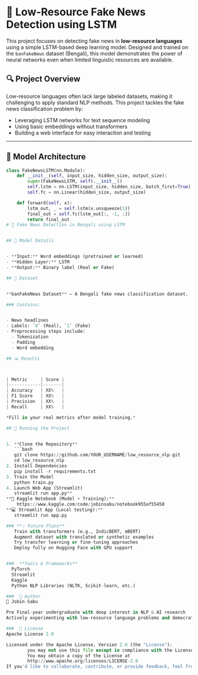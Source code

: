 # 📰 Low-Resource Fake News Detection using LSTM

This project focuses on detecting fake news in **low-resource languages** using a simple LSTM-based deep learning model. Designed and trained on the `banFakeNews` dataset (Bengali), this model demonstrates the power of neural networks even when limited linguistic resources are available.

## 🔍 Project Overview

Low-resource languages often lack large labeled datasets, making it challenging to apply standard NLP methods. This project tackles the fake news classification problem by:

- Leveraging LSTM networks for text sequence modeling
- Using basic embeddings without transformers
- Building a web interface for easy interaction and testing

---

## 🧠 Model Architecture

```python
class FakeNewsLSTM(nn.Module):
    def __init__(self, input_size, hidden_size, output_size):
        super(FakeNewsLSTM, self).__init__()
        self.lstm = nn.LSTM(input_size, hidden_size, batch_first=True)
        self.fc = nn.Linear(hidden_size, output_size)

    def forward(self, x):
        lstm_out, _ = self.lstm(x.unsqueeze(1))
        final_out = self.fc(lstm_out[:, -1, :])
        return final_out
# 🧠 Fake News Detection in Bengali using LSTM


## 📌 Model Details


- **Input:** Word embeddings (pretrained or learned)  
- **Hidden Layer:** LSTM  
- **Output:** Binary label (Real or Fake)  

## 📂 Dataset


**banFakeNews Dataset** – A Bengali fake news classification dataset.

### Contains:


- News headlines  
- Labels: `0` (Real), `1` (Fake)  
- Preprocessing steps include:
  - Tokenization  
  - Padding  
  - Word embedding  

## 📊 Results



| Metric     | Score |
|------------|-------|
| Accuracy   | XX%   |
| F1 Score   | XX%   |
| Precision  | XX%   |
| Recall     | XX%   |

*Fill in your real metrics after model training.*

## 🚀 Running the Project


1. **Clone the Repository**
   ```bash
   git clone https://github.com/YOUR_USERNAME/low_resource_nlp.git
   cd low_resource_nlp
2. Install Dependencies
   pip install -r requirements.txt
3. Train the Model
   python train.py
4. Launch Web App (Streamlit)
   streamlit run app.py**
**📓 Kaggle Notebook (Model + Training):**
    https://www.kaggle.com/code/jobinsabu/notebook955af55450
**💻 Streamlit App (Local testing):**
   streamlit run app.py

### **💡 Future Plans**
   Train with transformers (e.g., IndicBERT, mBERT)
   Augment dataset with translated or synthetic examples
   Try transfer learning or fine-tuning approaches
   Deploy fully on Hugging Face with GPU support


###  **Tools & Frameworks**
  PyTorch
  Streamlit
  Kaggle
  Python NLP Libraries (NLTK, Scikit-learn, etc.)

###  🙋 Author
👤 Jobin-Sabu

Pre Final-year undergraduate with deep interest in NLP & AI research
Actively experimenting with low-resource language problems and democratizing AI access

###  📜 License
Apache License 2.0

Licensed under the Apache License, Version 2.0 (the "License");
        you may not use this file except in compliance with the License.
        You may obtain a copy of the License at
        http://www.apache.org/licenses/LICENSE-2.0
If you'd like to collaborate, contribute, or provide feedback, feel free to open issues or reach out on GitHub!
